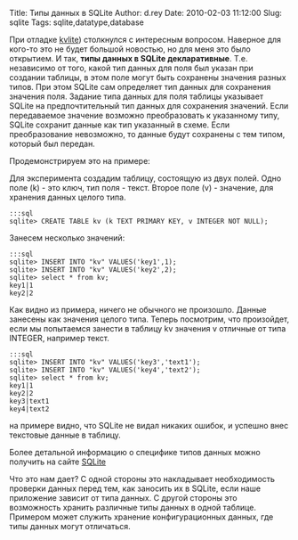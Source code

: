 Title: Типы данных в SQLite
Author: d.rey
Date: 2010-02-03 11:12:00
Slug: sqlite
Tags: sqlite,datatype,database

При отладке [kvlite](http://code.google.com/p/kvlite/)) столкнулся с интересным вопросом. Наверное для кого-то это не будет большой новостью, но для меня это было открытием. И так, **типы данных в SQLite декларативные**. Т.е. независимо от того, какой тип данных для поля был указан при создании таблицы, в этом поле могут быть сохранены значения разных типов. При этом SQLite сам определяет тип данных для сохранения значения поля. Задание типа данных для поля таблицы указывает SQLite на предпочтительный тип данных для сохранения значений. Если передаваемое значение возможно преобразовать к указанному типу, SQLite сохранит данные как тип указанный в схеме. Если преобразование невозможно, то данные будут сохранены с тем типом, который был передан.

Продемонстрируем это на примере:

Для эксперимента создадим таблицу, состоящую из двух полей. Одно поле (k) - это ключ, тип поля - текст. Второе поле (v) - значение, для хранения данных целого типа.

    :::sql
    sqlite> CREATE TABLE kv (k TEXT PRIMARY KEY, v INTEGER NOT NULL);
    
Занесем несколько значений:

    :::sql
    sqlite> INSERT INTO "kv" VALUES('key1',1);
    sqlite> INSERT INTO "kv" VALUES('key2',2);
    sqlite> select * from kv;
    key1|1
    key2|2
    
Как видно из примера, ничего не обычного не произошло. Данные занесены как значения целого типа. Теперь посмотрим, что произойдет, если мы попытаемся занести в таблицу kv значения v отличные от типа INTEGER, например текст.

    :::sql
    sqlite> INSERT INTO "kv" VALUES('key3','text1');
    sqlite> INSERT INTO "kv" VALUES('key4','text2');
    sqlite> select * from kv;
    key1|1
    key2|2
    key3|text1
    key4|text2
    
на примере видно, что SQLite не видал никаких ошибок, и успешно внес текстовые данные в таблицу. 

Более детальной информацию о специфике типов данных можно получить на сайте [SQLite](http://www.sqlite.org/datatype3.html)

Что это нам дает? С одной стороны это накладывает необходимость проверки данных перед тем, как заносить их в SQLite, если наше приложение зависит от типа данных. С другой стороны это возможность хранить различные типы данных в одной таблице. Примером может служить хранение конфигурационных данных, где типы данных могут отличаться.


